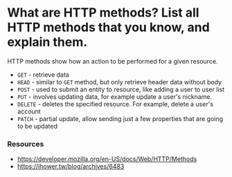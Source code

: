 # What are HTTP methods? List all HTTP methods that you know, and explain them.
HTTP methods show how an action to be performed for a given resource.

- `GET` - retrieve data
- `HEAD` - similar to `GET` method, but only retrieve header data without body
- `POST` - used to submit an entity to resource, like adding a user to user list
- `PUT` - involves updating data, for example update a user's nickname.
- `DELETE` - deletes the specified resource. For example, delete a user's account
- `PATCH` - partial update, allow sending just a few properties that are going to be updated

### Resources
 - https://developer.mozilla.org/en-US/docs/Web/HTTP/Methods
 - https://ihower.tw/blog/archives/6483
